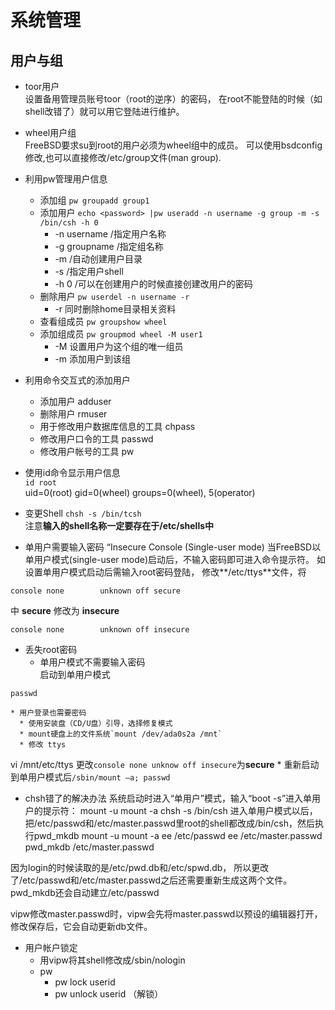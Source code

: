 # 系统管理

## 用户与组
  * toor用户  
   设置备用管理员账号toor（root的逆序）的密码，
在root不能登陆的时候（如shell改错了）就可以用它登陆进行维护。

  * wheel用户组  
FreeBSD要求su到root的用户必须为wheel组中的成员。
可以使用bsdconfig修改,也可以直接修改/etc/group文件(man group).

  * 利用pw管理用户信息
    * 添加组
`pw groupadd group1`
    * 添加用户
`echo <password> |pw useradd -n username -g group -m -s /bin/csh -h 0`
      * -n username  /指定用户名称
      * -g groupname  /指定组名称
      * -m  /自动创建用户目录
      * -s /指定用户shell
      * -h 0  /可以在创建用户的时候直接创建改用户的密码
    * 删除用户
`pw userdel -n username -r`   
      * -r 同时删除home目录相关资料
    * 查看组成员
`pw groupshow wheel`
    * 添加组成员
`pw groupmod wheel -M user1`
      * -M  设置用户为这个组的唯一组员
      * -m  添加用户到该组


  * 利用命令交互式的添加用户
    * 添加用户 adduser
    * 删除用户 rmuser
    * 用于修改用户数据库信息的工具 chpass
    * 修改用户口令的工具 passwd
    * 修改用户帐号的工具 pw   


  * 使用id命令显示用户信息  
`id root`  
 uid=0(root) gid=0(wheel) groups=0(wheel), 5(operator)

  * 变更Shell
`chsh -s /bin/tcsh`   
注意**输入的shell名称一定要存在于/etc/shells中**

  * 单用户需要输入密码
“Insecure Console (Single-user mode)
当FreeBSD以单用户模式(single-user mode)启动后，不输入密码即可进入命令提示符。
如设置单用户模式启动后需输入root密码登陆，
修改**/etc/ttys**文件，将
```
console none 		unknown off secure
```
中 **secure**  修改为 **insecure**
```
console none 		unknown off insecure
```

  * 丢失root密码
    * 单用户模式不需要输入密码  
启动到单用户模式
```/sbin/mount –a  （挂载/etc/fstab里所有列出的文件系统）
passwd
```
    * 用户登录也需要密码
      * 使用安装盘（CD/U盘）引导，选择修复模式
      * mount硬盘上的文件系统`mount /dev/ada0s2a /mnt`
      * 修改 ttys  
vi /mnt/etc/ttys  更改`console none unknow off insecure`为**secure**
      * 重新启动到单用户模式后`/sbin/mount –a; passwd`


  * chsh错了的解决办法
系统启动时进入“单用户”模式，输入“boot -s”进入单用户的提示符：
mount -u
mount -a
chsh -s /bin/csh
进入单用户模式以后，
把/etc/passwd和/etc/master.passwd里root的shell都改成/bin/csh，然后执行pwd_mkdb
mount -u
mount -a
ee /etc/passwd
ee /etc/master.passwd
pwd_mkdb /etc/master.passwd

因为login的时候读取的是/etc/pwd.db和/etc/spwd.db，
所以更改了/etc/passwd和/etc/master.passwd之后还需要重新生成这两个文件。
pwd_mkdb还会自动建立/etc/passwd

vipw修改master.passwd时，vipw会先将master.passwd以预设的编辑器打开，
修改保存后，它会自动更新db文件。

  * 用户帐户锁定
    * 用vipw将其shell修改成/sbin/nologin
    * pw
      * pw lock userid
      * pw unlock userid （解锁）


